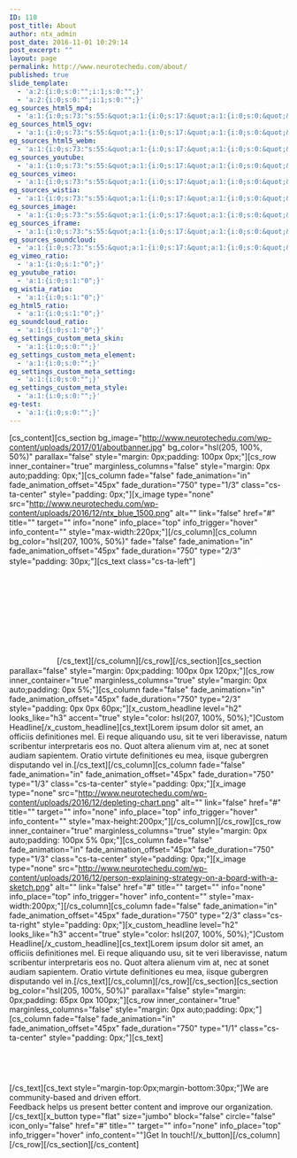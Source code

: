 ```yaml
---
ID: 110
post_title: About
author: ntx_admin
post_date: 2016-11-01 10:29:14
post_excerpt: ""
layout: page
permalink: http://www.neurotechedu.com/about/
published: true
slide_template:
  - 'a:2:{i:0;s:0:"";i:1;s:0:"";}'
  - 'a:2:{i:0;s:0:"";i:1;s:0:"";}'
eg_sources_html5_mp4:
  - 'a:1:{i:0;s:73:"s:55:&quot;a:1:{i:0;s:17:&quot;a:1:{i:0;s:0:&quot;&quot;;}&quot;;}&quot;;";}'
eg_sources_html5_ogv:
  - 'a:1:{i:0;s:73:"s:55:&quot;a:1:{i:0;s:17:&quot;a:1:{i:0;s:0:&quot;&quot;;}&quot;;}&quot;;";}'
eg_sources_html5_webm:
  - 'a:1:{i:0;s:73:"s:55:&quot;a:1:{i:0;s:17:&quot;a:1:{i:0;s:0:&quot;&quot;;}&quot;;}&quot;;";}'
eg_sources_youtube:
  - 'a:1:{i:0;s:73:"s:55:&quot;a:1:{i:0;s:17:&quot;a:1:{i:0;s:0:&quot;&quot;;}&quot;;}&quot;;";}'
eg_sources_vimeo:
  - 'a:1:{i:0;s:73:"s:55:&quot;a:1:{i:0;s:17:&quot;a:1:{i:0;s:0:&quot;&quot;;}&quot;;}&quot;;";}'
eg_sources_wistia:
  - 'a:1:{i:0;s:73:"s:55:&quot;a:1:{i:0;s:17:&quot;a:1:{i:0;s:0:&quot;&quot;;}&quot;;}&quot;;";}'
eg_sources_image:
  - 'a:1:{i:0;s:73:"s:55:&quot;a:1:{i:0;s:17:&quot;a:1:{i:0;s:0:&quot;&quot;;}&quot;;}&quot;;";}'
eg_sources_iframe:
  - 'a:1:{i:0;s:73:"s:55:&quot;a:1:{i:0;s:17:&quot;a:1:{i:0;s:0:&quot;&quot;;}&quot;;}&quot;;";}'
eg_sources_soundcloud:
  - 'a:1:{i:0;s:73:"s:55:&quot;a:1:{i:0;s:17:&quot;a:1:{i:0;s:0:&quot;&quot;;}&quot;;}&quot;;";}'
eg_vimeo_ratio:
  - 'a:1:{i:0;s:1:"0";}'
eg_youtube_ratio:
  - 'a:1:{i:0;s:1:"0";}'
eg_wistia_ratio:
  - 'a:1:{i:0;s:1:"0";}'
eg_html5_ratio:
  - 'a:1:{i:0;s:1:"0";}'
eg_soundcloud_ratio:
  - 'a:1:{i:0;s:1:"0";}'
eg_settings_custom_meta_skin:
  - 'a:1:{i:0;s:0:"";}'
eg_settings_custom_meta_element:
  - 'a:1:{i:0;s:0:"";}'
eg_settings_custom_meta_setting:
  - 'a:1:{i:0;s:0:"";}'
eg_settings_custom_meta_style:
  - 'a:1:{i:0;s:0:"";}'
eg-test:
  - 'a:1:{i:0;s:0:"";}'
---
```

[cs_content][cs_section bg_image="http://www.neurotechedu.com/wp-content/uploads/2017/01/aboutbanner.jpg" bg_color="hsl(205, 100%, 50%)" parallax="false" style="margin: 0px;padding: 100px 0px;"][cs_row inner_container="true" marginless_columns="false" style="margin: 0px auto;padding: 0px;"][cs_column fade="false" fade_animation="in" fade_animation_offset="45px" fade_duration="750" type="1/3" class="cs-ta-center" style="padding: 0px;"][x_image type="none" src="http://www.neurotechedu.com/wp-content/uploads/2016/12/ntx_blue_1500.png" alt="" link="false" href="#" title="" target="" info="none" info_place="top" info_trigger="hover" info_content="" style="max-width:220px;"][/cs_column][cs_column bg_color="hsl(207, 100%, 50%)" fade="false" fade_animation="in" fade_animation_offset="45px" fade_duration="750" type="2/3" style="padding: 30px;"][cs_text class="cs-ta-left"]<span style="color:white; font-size:1.2em; font-weight:100;"> <strong>NeuroTechEDU</strong> is the education initiative of NeuroTechX. NeuroTechX is an international network of  hackers, enthusiasts, researchers and experts who together to drive innovation and foster collaboration at local and international scales. The core mission of NeuroTechEDU is to provide key resources and learning opportunities that are accessible to everyone in the NeuroTechX community. We believe that neurotechnology is key to better understanding and to improving who we are, and that everyone should be able to participate. </span>[/cs_text][/cs_column][/cs_row][/cs_section][cs_section parallax="false" style="margin: 0px;padding: 100px 0px 120px;"][cs_row inner_container="true" marginless_columns="true" style="margin: 0px auto;padding: 0px 5%;"][cs_column fade="false" fade_animation="in" fade_animation_offset="45px" fade_duration="750" type="2/3" style="padding: 0px 0px 60px;"][x_custom_headline level="h2" looks_like="h3" accent="true" style="color: hsl(207, 100%, 50%);"]Custom Headline[/x_custom_headline][cs_text]Lorem ipsum dolor sit amet, an officiis definitiones mel. Ei reque aliquando usu, sit te veri liberavisse, natum scribentur interpretaris eos no. Quot altera alienum vim at, nec at sonet audiam sapientem. Oratio virtute definitiones eu mea, iisque gubergren disputando vel in.[/cs_text][/cs_column][cs_column fade="false" fade_animation="in" fade_animation_offset="45px" fade_duration="750" type="1/3" class="cs-ta-center" style="padding: 0px;"][x_image type="none" src="http://www.neurotechedu.com/wp-content/uploads/2016/12/depleting-chart.png" alt="" link="false" href="#" title="" target="" info="none" info_place="top" info_trigger="hover" info_content="" style="max-height:200px;"][/cs_column][/cs_row][cs_row inner_container="true" marginless_columns="true" style="margin: 0px auto;padding: 100px 5% 0px;"][cs_column fade="false" fade_animation="in" fade_animation_offset="45px" fade_duration="750" type="1/3" class="cs-ta-center" style="padding: 0px;"][x_image type="none" src="http://www.neurotechedu.com/wp-content/uploads/2016/12/person-explaining-strategy-on-a-board-with-a-sketch.png" alt="" link="false" href="#" title="" target="" info="none" info_place="top" info_trigger="hover" info_content="" style="max-width:200px;"][/cs_column][cs_column fade="false" fade_animation="in" fade_animation_offset="45px" fade_duration="750" type="2/3" class="cs-ta-right" style="padding: 0px;"][x_custom_headline level="h2" looks_like="h3" accent="true" style="color: hsl(207, 100%, 50%);"]Custom Headline[/x_custom_headline][cs_text]Lorem ipsum dolor sit amet, an officiis definitiones mel. Ei reque aliquando usu, sit te veri liberavisse, natum scribentur interpretaris eos no. Quot altera alienum vim at, nec at sonet audiam sapientem. Oratio virtute definitiones eu mea, iisque gubergren disputando vel in.[/cs_text][/cs_column][/cs_row][/cs_section][cs_section bg_color="hsl(205, 100%, 50%)" parallax="false" style="margin: 0px;padding: 65px 0px 100px;"][cs_row inner_container="true" marginless_columns="false" style="margin: 0px auto;padding: 0px;"][cs_column fade="false" fade_animation="in" fade_animation_offset="45px" fade_duration="750" type="1/1" class="cs-ta-center" style="padding: 0px;"][cs_text]<h2><span style="font-family:'Open Sans'; font-weight:100;color:white;">Questions/Feedback?</span></h2>[/cs_text][cs_text style="margin-top:0px;margin-bottom:30px;"]We are community-based and driven effort.<br>Feedback helps us present better content and improve our organization.[/cs_text][x_button type="flat" size="jumbo" block="false" circle="false" icon_only="false" href="#" title="" target="" info="none" info_place="top" info_trigger="hover" info_content=""]Get In touch![/x_button][/cs_column][/cs_row][/cs_section][/cs_content]